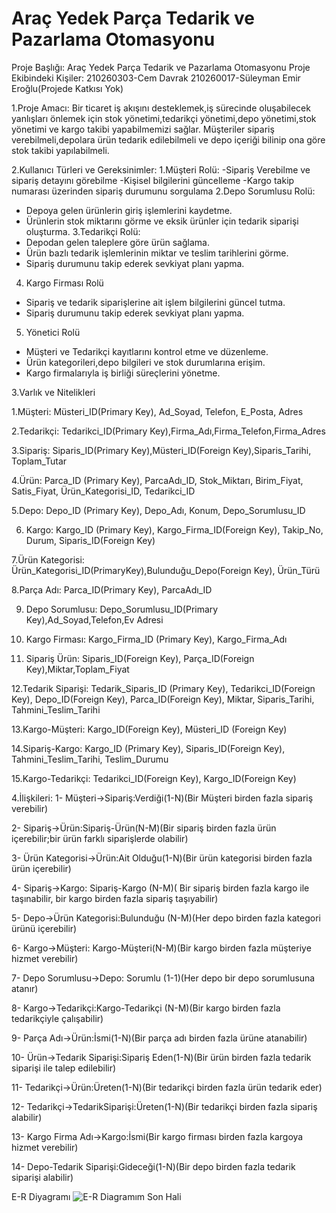 # Araç Yedek Parça Tedarik ve Pazarlama Otomasyonu
Proje Başlığı: Araç Yedek Parça Tedarik ve Pazarlama Otomasyonu
Proje Ekibindeki Kişiler: 
210260303-Cem Davrak
210260017-Süleyman Emir Eroğlu(Projede Katkısı Yok)

1.Proje Amacı: Bir ticaret iş akışını desteklemek,iş sürecinde oluşabilecek yanlışları önlemek için stok yönetimi,tedarikçi yönetimi,depo yönetimi,stok yönetimi ve kargo takibi yapabilmemizi sağlar.
Müşteriler sipariş verebilmeli,depolara ürün tedarik edilebilmeli ve depo içeriği bilinip ona göre stok takibi yapılabilmeli.

2.Kullanıcı Türleri ve Gereksinimler:
1.Müşteri Rolü: 
-Sipariş Verebilme ve sipariş detayını görebilme
-Kişisel bilgilerini güncelleme
-Kargo takip numarası üzerinden sipariş durumunu sorgulama
2.Depo Sorumlusu Rolü:
- Depoya gelen ürünlerin giriş işlemlerini kaydetme.
- Ürünlerin stok miktarını görme ve eksik ürünler için tedarik siparişi oluşturma.
3.Tedarikçi Rolü:
- Depodan gelen taleplere göre ürün sağlama.
- Ürün bazlı tedarik işlemlerinin miktar ve teslim tarihlerini görme.
-  Sipariş durumunu takip ederek sevkiyat planı yapma.
4. Kargo Firması Rolü
- Sipariş ve tedarik siparişlerine ait işlem bilgilerini güncel tutma.
- Sipariş durumunu takip ederek sevkiyat planı yapma.
5. Yönetici Rolü
- Müşteri ve Tedarikçi kayıtlarını kontrol etme ve düzenleme.
- Ürün kategorileri,depo bilgileri ve stok durumlarına erişim.
- Kargo firmalarıyla iş birliği süreçlerini yönetme.

3.Varlık ve Nitelikleri

1.Müşteri: Müsteri_ID(Primary Key), Ad_Soyad, Telefon, E_Posta, Adres

2.Tedarikçi: Tedarikci_ID(Primary Key),Firma_Adı,Firma_Telefon,Firma_Adres

3.Sipariş: Siparis_ID(Primary Key),Müsteri_ID(Foreign Key),Siparis_Tarihi, Toplam_Tutar

4.Ürün: Parca_ID (Primary Key), ParcaAdı_ID, Stok_Miktarı, Birim_Fiyat, Satis_Fiyat, Ürün_Kategorisi_ID, Tedarikci_ID

5.Depo: Depo_ID (Primary Key), Depo_Adı, Konum, Depo_Sorumlusu_ID

6. Kargo:  Kargo_ID (Primary Key), Kargo_Firma_ID(Foreign Key), Takip_No, Durum, Siparis_ID(Foreign Key)
   
7.Ürün Kategorisi: Ürün_Kategorisi_ID(PrimaryKey),Bulunduğu_Depo(Foreign Key), Ürün_Türü

8.Parça Adı: Parca_ID(Primary Key), ParcaAdı_ID

9. Depo Sorumlusu: Depo_Sorumlusu_ID(Primary Key),Ad_Soyad,Telefon,Ev Adresi
    
11. Kargo Firması: Kargo_Firma_ID (Primary Key), Kargo_Firma_Adı
    
13. Sipariş Ürün: Siparis_ID(Foreign Key), Parça_ID(Foreign Key),Miktar,Toplam_Fiyat
    
12.Tedarik Siparişi: Tedarik_Siparis_ID (Primary Key), Tedarikci_ID(Foreign Key), Depo_ID(Foreign Key), Parca_ID(Foreign Key), Miktar, Siparis_Tarihi, Tahmini_Teslim_Tarihi

13.Kargo-Müşteri: Kargo_ID(Foreign Key), Müsteri_ID (Foreign Key)

14.Sipariş-Kargo: Kargo_ID (Primary Key), Siparis_ID(Foreign Key), Tahmini_Teslim_Tarihi, Teslim_Durumu

15.Kargo-Tedarikçi: Tedarikci_ID(Foreign Key), Kargo_ID(Foreign Key)

4.İlişkileri:
1- Müşteri->Sipariş:Verdiği(1-N)(Bir Müşteri birden fazla sipariş verebilir)

2- Sipariş->Ürün:Sipariş-Ürün(N-M)(Bir sipariş birden fazla ürün içerebilir;bir ürün farklı siparişlerde olabilir)

3- Ürün Kategorisi->Ürün:Ait Olduğu(1-N)(Bir ürün kategorisi birden fazla ürün içerebilir) 

4- Sipariş->Kargo: Sipariş-Kargo (N-M)( Bir sipariş birden fazla kargo ile taşınabilir, bir kargo birden fazla sipariş taşıyabilir)

5- Depo->Ürün Kategorisi:Bulunduğu (N-M)(Her depo birden fazla kategori ürünü içerebilir)

6- Kargo->Müşteri: Kargo-Müşteri(N-M)(Bir kargo birden fazla müşteriye hizmet verebilir)

7- Depo Sorumlusu->Depo: Sorumlu (1-1)(Her depo bir depo sorumlusuna atanır)

8- Kargo->Tedarikçi:Kargo-Tedarikçi (N-M)(Bir kargo birden fazla tedarikçiyle çalışabilir)

9- Parça Adı->Ürün:İsmi(1-N)(Bir parça adı birden fazla ürüne atanabilir)

10- Ürün->Tedarik Siparişi:Sipariş Eden(1-N)(Bir ürün birden fazla tedarik siparişi ile talep edilebilir)

11- Tedarikçi->Ürün:Üreten(1-N)(Bir tedarikçi birden fazla ürün tedarik eder)

12- Tedarikçi->TedarikSiparişi:Üreten(1-N)(Bir tedarikçi birden fazla sipariş alabilir)

13- Kargo Firma Adı->Kargo:İsmi(Bir kargo firması birden fazla kargoya hizmet verebilir)

14- Depo-Tedarik Siparişi:Gideceği(1-N)(Bir depo birden fazla tedarik siparişi alabilir)

E-R Diyagramı
![E-R Diagramım Son Hali](https://github.com/user-attachments/assets/5502c25e-1a67-4af8-a6d8-aaaca8d175d6)

